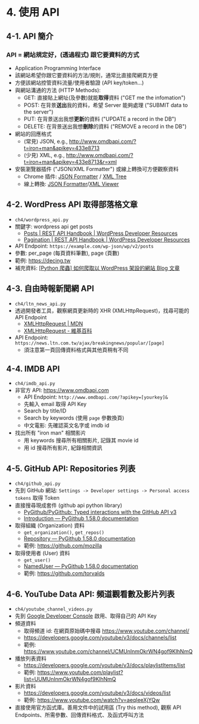 # 4. 使用 API

## 4-1. API 簡介

### API = 網站規定好，(透過程式) 跟它要資料的方式

* Application Programming Interface
* 該網站希望你跟它要資料的方法/規則，通常比直接爬網頁方便
* 方便該網站控管資料流量/使用者驗證 (API key/token...)
* 與網站溝通的方法 (HTTP Methods):
  * GET: 直接貼上網址(及參數)就能**取得**資料 ("GET me the infomation")
  * POST: 在背景**送出**我的資料，希望 Server 能夠處理 ("SUBMIT data to the server") 
  * PUT: 在背景送出我想**更新**的資料 ("UPDATE a record in the DB")
  * DELETE: 在背景送出我想**刪除**的資料 ("REMOVE a record in the DB")
* 網站的回應格式
  * (常見) JSON, e.g., http://www.omdbapi.com/?t=iron+man&apikey=433e8713
  * (少見) XML, e.g., http://www.omdbapi.com/?t=iron+man&apikey=433e8713&r=xml
* 安裝瀏覽器插件 ("JSON/XML Formatter") 或線上轉換可方便觀察資料
    * Chrome 插件: [JSON Formatter](https://chrome.google.com/webstore/detail/json-formatter/bcjindcccaagfpapjjmafapmmgkkhgoa) / [XML Tree](https://chrome.google.com/webstore/detail/xml-tree/gbammbheopgpmaagmckhpjbfgdfkpadb)
    * 線上轉換: [JSON Formatter](https://jsonformatter.org)/[XML Viewer](http://codebeautify.org/xmlviewer)

## 4-2. WordPress API 取得部落格文章

* `ch4/wordpress_api.py`
* 關鍵字: wordpress api get posts
  * [Posts | REST API Handbook | WordPress Developer Resources](https://developer.wordpress.org/rest-api/reference/posts/)
  * [Pagination | REST API Handbook | WordPress Developer Resources](https://developer.wordpress.org/rest-api/using-the-rest-api/pagination/)
* API Endpoint: `https://example.com/wp-json/wp/v2/posts`
* 參數: per_page (每頁資料筆數), page (頁數)
* 範例: https://decing.tw
* 補充資料: [[Python 爬蟲] 如何爬取以 WordPress 架設的網站 Blog 文章](https://compthinking.dev/posts/wordpress-post-crawler-in-python)

## 4-3. 自由時報新聞網 API

* `ch4/ltn_news_api.py`
* 透過開發者工具，觀察網頁更新時的 XHR (XMLHttpRequest)，找尋可能的 API Endpoint
  * [XMLHttpRequest | MDN](https://developer.mozilla.org/en-US/docs/Glossary/XMLHttpRequest)
  * [XMLHttpRequest - 維基百科](https://zh.wikipedia.org/wiki/XMLHttpRequest)
* API Endpoint: `https://news.ltn.com.tw/ajax/breakingnews/popular/[page]`  
  * 須注意第一頁回傳資料格式與其他頁稍有不同

## 4-4. IMDB API

* `ch4/imdb_api.py`
* 非官方 API: https://www.omdbapi.com
  * API Endpoint: `http://www.omdbapi.com/?apikey=[yourkey]&`
  * 先輸入 email 取得 API Key
  * Search by title/ID
  * Search by keywords (使用 `page` 參數換頁)
  * 中文電影: 先確認英文名字或 imdb id
* 找出所有 "iron man" 相關影片
  * 用 keywords 搜尋所有相關影片, 記錄其 movie id
  * 用 id 搜尋所有影片, 紀錄相關資訊

## 4-5. GitHub API: Repositories 列表

* `ch4/github_api.py`
* 先到 GitHub 網站: `Settings -> Developer settings -> Personal access tokens` 取得 Token
* 直接搜尋現成套件 (github api python library)
  * [PyGithub/PyGithub: Typed interactions with the GitHub API v3](https://github.com/PyGithub/PyGithub)
  * [Introduction — PyGithub 1.58.0 documentation](https://pygithub.readthedocs.io/en/latest/introduction.html)
* 取得組織 (Organization) 資料
  * `get_organization()`, `get_repos()`
  * [Repository — PyGithub 1.58.0 documentation](https://pygithub.readthedocs.io/en/latest/github_objects/Repository.html)
  * 範例: https://github.com/mozilla
* 取得使用者 (User) 資料
  * `get_user()`
  * [NamedUser — PyGithub 1.58.0 documentation](https://pygithub.readthedocs.io/en/latest/github_objects/NamedUser.html)
  * 範例: https://github.com/torvalds
  
## 4-6. YouTube Data API: 頻道觀看數及影片列表

* `ch4/youtube_channel_videos.py`
* 先到 [Google Developer Console](https://console.developers.google.com/) 啟用、取得自己的 API Key
* 頻道資料
  * 取得頻道 id: 在網頁原始碼中搜尋 https://www.youtube.com/channel/
  * https://developers.google.com/youtube/v3/docs/channels/list
  * 範例: https://www.youtube.com/channel/UCMUnInmOkrWN4gof9KlhNmQ
* 播放列表資料
  * https://developers.google.com/youtube/v3/docs/playlistItems/list
  * 範例: https://www.youtube.com/playlist?list=UUMUnInmOkrWN4gof9KlhNmQ
* 影片資料
  * https://developers.google.com/youtube/v3/docs/videos/list
  * 範例: https://www.youtube.com/watch?v=aeqIeeXjYQw
* 直接使用官方函式庫。善用文件中的試用區 (Try this method), 觀察 API Endpoints、所需參數、回傳資料格式、及函式呼叫方法

